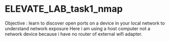 # ELEVATE_LAB_task1_nmap
Objective : learn to discover open ports on a device in your local network to understand network exposure 
Here i am using a host computer not a network device because i have no router of external wifi adapter.
